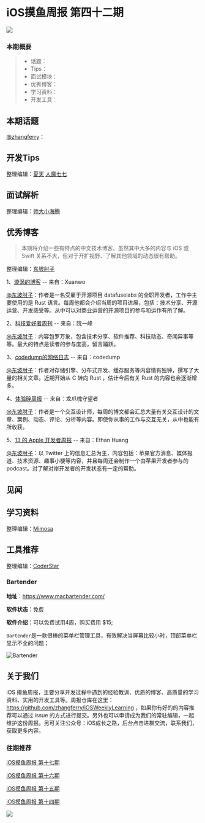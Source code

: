 # iOS摸鱼周报 第四十二期

![](http://cdn.zhangferry.com/Images/moyu_weekly_cover.jpeg)

### 本期概要

> * 话题：
> * Tips：
> * 面试模块：
> * 优秀博客：
> * 学习资料：
> * 开发工具：

## 本期话题

[@zhangferry](https://zhangferry.com)：

## 开发Tips

整理编辑：[夏天](https://juejin.cn/user/3298190611456638) [人魔七七](https://github.com/renmoqiqi)



## 面试解析

整理编辑：[师大小海腾](https://juejin.cn/user/782508012091645/posts)


## 优秀博客

> 本期将介绍一些有特点的中文技术博客。虽然其中大多的内容与 iOS 或 Swift 关系不大，但对于开扩视野、了解其他领域的动态很有帮助。

整理编辑：[东坡肘子](https://www.fatbobman.com)

1、[漩涡的博客](https://xuanwo.io "漩涡的博客") -- 来自：Xuanwo

[@东坡肘子](https://www.fatbobman.com/)：作者是一名受雇于开源项目 datafuselabs 的全职开发者，工作中主要使用的是 Rust 语言。每周他都会介绍当周的项目进展，包括：技术分享、开源运营、开发感受等。从中可以对商业运营的开源项目的参与和运作有所了解。

2、[科技爱好者周刊](https://www.ruanyifeng.com/blog/ "科技爱好者周刊") -- 来自：阮一峰

[@东坡肘子](https://www.fatbobman.com/)：内容包罗万象，包含技术分享、软件推荐、科技动态、奇闻异事等等。最大的特点是读者的参与度高，留言踊跃。

3、[codedump的网络日志](https://www.codedump.info "codedump的网络日志") -- 来自：codedump

[@东坡肘子](https://www.fatbobman.com/)：作者对存储引擎、分布式开发、缓存服务等内容情有独钟，撰写了大量的相关文章。近期开始从 C 转向 Rust ，估计今后有关 Rust 的内容也会逐渐增多。

4、[体验碎周报](https://www.ftium4.com "体验碎周报") -- 来自：龙爪槐守望者

[@东坡肘子](https://www.fatbobman.com/)：作者是一个交互设计师，每周的博文都会汇总大量有关交互设计的文章、案例、动态、评论、分析等内容。即使你从事的工作与交互无关，从中也能有所收获。

5、[13 的 Apple 开发者周报](https://ethanhuang13.substack.com "13 的 Apple 开发者周报") -- 来自：Ethan Huang

[@东坡肘子](https://www.fatbobman.com/)：以 Twitter 上的信息汇总为主，内容包括：苹果官方消息、媒体报道、技术资源、趣事小梗等内容，并且每周还会制作一个由苹果开发者参与的 podcast。对了解对岸开发者的开发状态有一定的帮助。

## 见闻




## 学习资料

整理编辑：[Mimosa](https://juejin.cn/user/1433418892590136)



## 工具推荐

整理编辑：[CoderStar](https://mp.weixin.qq.com/mp/homepage?__biz=MzU4NjQ5NDYxNg==&hid=1&sn=659c56a4ceebb37b1824979522adbb15&scene=18)

### Bartender

**地址**：https://www.macbartender.com/

**软件状态**：免费

**软件介绍**：可以免费试用4周，购买费用 $15;

`Bartender`是一款很棒的菜单栏管理工具，有效解决当屏幕比较小时，顶部菜单栏显示不全的问题；

![Bartender](http://cdn.zhangferry.com/20220427102101.png)


## 关于我们

iOS 摸鱼周报，主要分享开发过程中遇到的经验教训、优质的博客、高质量的学习资料、实用的开发工具等。周报仓库在这里：https://github.com/zhangferry/iOSWeeklyLearning ，如果你有好的的内容推荐可以通过 issue 的方式进行提交。另外也可以申请成为我们的常驻编辑，一起维护这份周报。另可关注公众号：iOS成长之路，后台点击进群交流，联系我们，获取更多内容。

### 往期推荐

[iOS摸鱼周报 第十七期](https://mp.weixin.qq.com/s/3vukUOskJzoPyES2R7rJNg)

[iOS摸鱼周报 第十六期](https://mp.weixin.qq.com/s/nuij8iKsARAF2rLwkVtA8w)

[iOS摸鱼周报 第十五期](https://mp.weixin.qq.com/s/6thW_YKforUy_EMkX0OVxA)

[iOS摸鱼周报 第十四期](https://mp.weixin.qq.com/s/br4DUrrtj9-VF-VXnTIcZw)

![](http://cdn.zhangferry.com/Images/WechatIMG384.jpeg)

